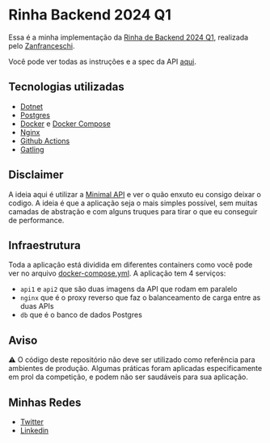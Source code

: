 # Rinha Backend 2024 Q1

Essa é a minha implementação da [Rinha de Backend 2024 Q1](https://github.com/zanfranceschi/rinha-de-backend-2024-q1/), realizada pelo [Zanfranceschi](https://twitter.com/zanfranceschi).

Você pode ver todas as instruções e a spec da API [aqui](https://github.com/zanfranceschi/rinha-de-backend-2024-q1/blob/main/INSTRUCOES.md).

## Tecnologias utilizadas

- [Dotnet](https://dotnet.microsoft.com/)
- [Postgres](https://www.postgresql.org/)
- [Docker](https://www.docker.com/) e [Docker Compose](https://docs.docker.com/compose/)
- [Nginx](https://nginx.org)
- [Github Actions](https://docs.github.com/pt/actions/learn-github-actions/understanding-github-actions)
- [Gatling](https://gatling.io/)

## Disclaimer

A ideia aqui é utilizar a [Minimal API](https://learn.microsoft.com/en-us/aspnet/core/fundamentals/minimal-apis/overview?view=aspnetcore-8.0) e ver o quão enxuto eu consigo deixar o codigo. A ideia é que a aplicação seja o mais simples possível, sem muitas camadas de abstração e com alguns truques para tirar o que eu conseguir de performance.

## Infraestrutura

Toda a aplicação está dividida em diferentes containers como você pode ver no arquivo [docker-compose.yml](./docker-compose.yml). A aplicação tem 4 serviços:

- `api1` e `api2` que são duas imagens da API que rodam em paralelo
- `nginx` que é o proxy reverso que faz o balanceamento de carga entre as duas APIs
- `db` que é o banco de dados Postgres

## Aviso

⚠️ O código deste repositório não deve ser utilizado como referência para ambientes de produção. Algumas práticas foram aplicadas especificamente em prol da competição, e podem não ser saudáveis para sua aplicação.

## Minhas Redes

- [Twitter](https://twitter.com/joaodocodigo)
- [Linkedin](https://www.linkedin.com/in/junior-nascm)
